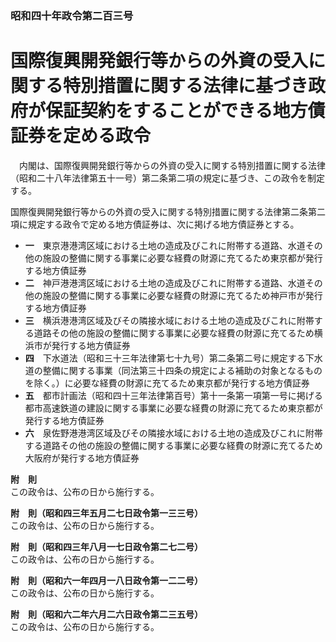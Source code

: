 ### 昭和四十年政令第二百三号  
# 国際復興開発銀行等からの外資の受入に関する特別措置に関する法律に基づき政府が保証契約をすることができる地方債証券を定める政令  
　内閣は、国際復興開発銀行等からの外資の受入に関する特別措置に関する法律（昭和二十八年法律第五十一号）第二条第二項の規定に基づき、この政令を制定する。  
  
国際復興開発銀行等からの外資の受入に関する特別措置に関する法律第二条第二項に規定する政令で定める地方債証券は、次に掲げる地方債証券とする。  
* **一**　東京港港湾区域における土地の造成及びこれに附帯する道路、水道その他の施設の整備に関する事業に必要な経費の財源に充てるため東京都が発行する地方債証券  
* **二**　神戸港港湾区域における土地の造成及びこれに附帯する道路、水道その他の施設の整備に関する事業に必要な経費の財源に充てるため神戸市が発行する地方債証券  
* **三**　横浜港港湾区域及びその隣接水域における土地の造成及びこれに附帯する道路その他の施設の整備に関する事業に必要な経費の財源に充てるため横浜市が発行する地方債証券  
* **四**　下水道法（昭和三十三年法律第七十九号）第二条第二号に規定する下水道の整備に関する事業（同法第三十四条の規定による補助の対象となるものを除く。）に必要な経費の財源に充てるため東京都が発行する地方債証券  
* **五**　都市計画法（昭和四十三年法律第百号）第十一条第一項第一号に掲げる都市高速鉄道の建設に関する事業に必要な経費の財源に充てるため東京都が発行する地方債証券  
* **六**　泉佐野港港湾区域及びその隣接水域における土地の造成及びこれに附帯する道路その他の施設の整備に関する事業に必要な経費の財源に充てるため大阪府が発行する地方債証券  
  
**附　則**  
この政令は、公布の日から施行する。  
  
**附　則（昭和四三年五月二七日政令第一三三号）**  
この政令は、公布の日から施行する。  
  
**附　則（昭和四三年八月一七日政令第二七二号）**  
この政令は、公布の日から施行する。  
  
**附　則（昭和六一年四月一八日政令第一二二号）**  
この政令は、公布の日から施行する。  
  
**附　則（昭和六二年六月二六日政令第二三五号）**  
この政令は、公布の日から施行する。  
  
